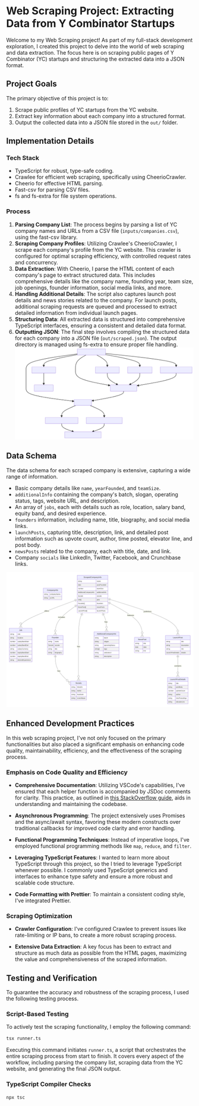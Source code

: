 # Web Scraping Project: Extracting Data from Y Combinator Startups

Welcome to my Web Scraping project! As part of my full-stack development exploration, I created this project to delve into the world of web scraping and data extraction. The focus here is on scraping public pages of Y Combinator (YC) startups and structuring the extracted data into a JSON format.

## Project Goals

The primary objective of this project is to:

1. Scrape public profiles of YC startups from the YC website.
2. Extract key information about each company into a structured format.
3. Output the collected data into a JSON file stored in the `out/` folder.

## Implementation Details

### Tech Stack

- TypeScript for robust, type-safe coding.
- Crawlee for efficient web scraping, specifically using CheerioCrawler.
- Cheerio for effective HTML parsing.
- Fast-csv for parsing CSV files.
- fs and fs-extra for file system operations.

### Process

1. **Parsing Company List**: The process begins by parsing a list of YC company names and URLs from a CSV file (`inputs/companies.csv`), using the fast-csv library.
2. **Scraping Company Profiles**: Utilizing Crawlee's CheerioCrawler, I scrape each company's profile from the YC website. This crawler is configured for optimal scraping efficiency, with controlled request rates and concurrency.
3. **Data Extraction**: With Cheerio, I parse the HTML content of each company's page to extract structured data. This includes comprehensive details like the company name, founding year, team size, job openings, founder information, social media links, and more.
4. **Handling Additional Details**: The script also captures launch post details and news stories related to the company. For launch posts, additional scraping requests are queued and processed to extract detailed information from individual launch pages.
5. **Structuring Data**: All extracted data is structured into comprehensive TypeScript interfaces, ensuring a consistent and detailed data format.
6. **Outputting JSON**: The final step involves compiling the structured data for each company into a JSON file (`out/scraped.json`). The output directory is managed using fs-extra to ensure proper file handling.
![Design Diagram](imgs/design.svg)

## Data Schema

The data schema for each scraped company is extensive, capturing a wide range of information.

- Basic company details like `name`, `yearFounded`, and `teamSize`.
- `additionalInfo` containing the company's batch, slogan, operating status, tags, website URL, and description.
- An array of `jobs`, each with details such as role, location, salary band, equity band, and desired experience.
- `founders` information, including name, title, biography, and social media links.
- `launchPosts`, capturing title, description, link, and detailed post information such as upvote count, author, time posted, elevator line, and post body.
- `newsPosts` related to the company, each with title, date, and link.
- Company `socials` like LinkedIn, Twitter, Facebook, and Crunchbase links.

![Data Schema Diagram](imgs/data_schema.svg)

## Enhanced Development Practices

In this web scraping project, I've not only focused on the primary functionalities but also placed a significant emphasis on enhancing code quality, maintainability, efficiency, and the effectiveness of the scraping process.

### Emphasis on Code Quality and Efficiency

- **Comprehensive Documentation**: Utilizing VSCode's capabilities, I've ensured that each helper function is accompanied by JSDoc comments for clarity. This practice, as outlined in [this StackOverflow guide](https://stackoverflow.com/a/42805312), aids in understanding and maintaining the codebase.

- **Asynchronous Programming**: The project extensively uses Promises and the async/await syntax, favoring these modern constructs over traditional callbacks for improved code clarity and error handling.

- **Functional Programming Techniques**: Instead of imperative loops, I've employed functional programming methods like `map`, `reduce`, and `filter`.

- **Leveraging TypeScript Features**: I wanted to learn more about TypeScript through this project, so the I tried to leverage TypeScript whenever possible. I commonly used TypeScript generics and interfaces to enhance type safety and ensure a more robust and scalable code structure.

- **Code Formatting with Prettier**: To maintain a consistent coding style, I've integrated Prettier.

### Scraping Optimization

- **Crawler Configuration**: I've configured Crawlee to prevent issues like rate-limiting or IP bans, to create a more robust scraping process.

- **Extensive Data Extraction**: A key focus has been to extract and structure as much data as possible from the HTML pages, maximizing the value and comprehensiveness of the scraped information.

## Testing and Verification

To guarantee the accuracy and robustness of the scraping process, I used the following testing process.

### Script-Based Testing

To actively test the scraping functionality, I employ the following command:

```sh
tsx runner.ts
```

Executing this command initiates `runner.ts`, a script that orchestrates the entire scraping process from start to finish. It covers every aspect of the workflow, including parsing the company list, scraping data from the YC website, and generating the final JSON output.

### TypeScript Compiler Checks

```sh
npx tsc
```